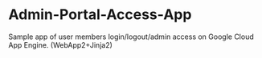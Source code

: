 # Admin-Portal-Access-App
Sample app of user members login/logout/admin access on Google Cloud App Engine. (WebApp2+Jinja2)
